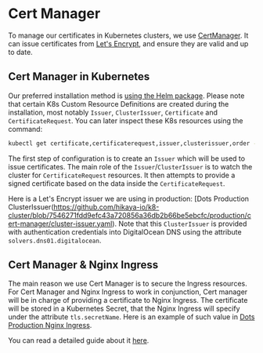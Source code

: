 # Cert Manager

To manage our certificates in Kubernetes clusters, we use [CertManager](https://cert-manager.io/).
It can issue certificates from [Let's Encrypt](https://letsencrypt.org/), and ensure they are valid and up to date.

## Cert Manager in Kubernetes

Our preferred installation method is [using the Helm package](https://cert-manager.io/docs/installation/helm/).
Please note that certain K8s Custom Resource Definitions are created during the installation, most notably `Issuer`, `ClusterIssuer`, `Certificate` and `CertificateRequest`.
You can later inspect these K8s resources using the command:

```bash
kubectl get certificate,certificaterequest,issuer,clusterissuer,order -A -o wide
```

The first step of configuration is to create an `Issuer` which will be used to issue certificates.
The main role of the `Issuer`/`ClusterIssuer` is to watch the cluster for `CertificateRequest` resources. It then attempts to provide a signed certificate based on the data inside the `CertificateRequest`.

Here is a Let's Encrypt issuer we are using in production: [Dots Production ClusterIssuer(https://github.com/hikaya-io/k8-cluster/blob/7546271fdd9efc43a720856a36db2b66be5ebcfc/production/cert-manager/cluster-issuer.yaml). Note that this `ClusterIssuer` is provided with authentication credentials into DigitalOcean DNS using the attribute `solvers.dns01.digitalocean`.

## Cert Manager & Nginx Ingress

The main reason we use Cert Manager is to secure the Ingress resources.
For Cert Manager and Nginx Ingress to work in conjunction, Cert manager will be in charge of providing a certificate to Nginx Ingress. The certificate will be stored in a Kubernetes Secret, that the Nginx Ingress will specify under the attribute `tls.secretName`. Here is an example of such value in [Dots Production Nginx Ingress](https://github.com/hikaya-io/k8-deployments/blob/update-regcred-to-use-do/production/dots/backend/release.yaml#L99).

You can read a detailed guide about it [here](https://cert-manager.io/v1.1-docs/usage/ingress/).
